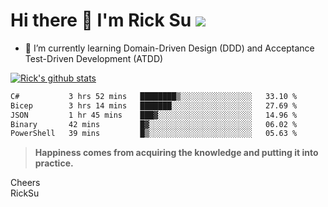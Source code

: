 # Hi there 👋 I'm Rick Su ![](https://komarev.com/ghpvc/?username=ricksu978)
<!--
**ricksu978/ricksu978** is a ✨ _special_ ✨ repository because its `README.md` (this file) appears on your GitHub profile.

Here are some ideas to get you started:

- 🔭 I’m currently working on ...
-->
- 🌱 I’m currently learning Domain-Driven Design (DDD) and Acceptance Test-Driven Development (ATDD)
<!--
- 👯 I’m looking to collaborate on ...
- 🤔 I’m looking for help with ...
- 💬 Ask me about ...
- 📫 How to reach me: ...
- 😄 Pronouns: ...
- ⚡ Fun fact: ...
-->
[![Rick's github stats](https://github-readme-stats.vercel.app/api?username=ricksu978&theme=dark)](https://github.com/ricksu978/ricksu978)

<!--START_SECTION:waka-->

```txt
C#           3 hrs 52 mins   ████████▒░░░░░░░░░░░░░░░░   33.10 %
Bicep        3 hrs 14 mins   ███████░░░░░░░░░░░░░░░░░░   27.69 %
JSON         1 hr 45 mins    ███▓░░░░░░░░░░░░░░░░░░░░░   14.96 %
Binary       42 mins         █▓░░░░░░░░░░░░░░░░░░░░░░░   06.02 %
PowerShell   39 mins         █▒░░░░░░░░░░░░░░░░░░░░░░░   05.63 %
```

<!--END_SECTION:waka-->

> **Happiness comes from acquiring the knowledge and putting it into practice.**

Cheers  
RickSu 
